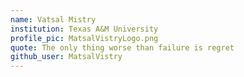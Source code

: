 ```yaml
---
name: Vatsal Mistry
institution: Texas A&M University
profile_pic: MatsalVistryLogo.png
quote: The only thing worse than failure is regret
github_user: MatsalVistry
---
```

